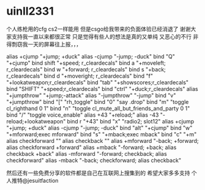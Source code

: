 # uinll2331

个人练枪用的cfg cs2一样能用 但是csgo给我带来的负面体验已经消退了 谢谢大家支持我一直以来都很正常 只是觉得有些人的想法是真的又单纯 又恶心的不行 非得剽窃我一天的屏幕往上报，，，

alias +cjump "+jump; +duck" 
alias -cjump "-jump; -duck" 
bind "Q" "+cjump" 
bind shift "+speed; r_cleardecals"
bind a "+moveleft; r_cleardecals"
bind w "+forward; r_cleardecals"
bind s "+back; r_cleardecals"
bind d "+moveright; r_cleardecals"
bind "f" "+lookatweapon;r_cleardecals" 
bind "tab" "+showscores;r_cleardecals"
bind "SHIFT" "+speed;r_cleardecals" 
bind "ctrl" "+duck;r_cleardecals"
alias "+jumpthrow" "+jump;-attack"
alias "-jumpthrow" "-jump"
bind "v" "+jumpthrow"
bind "[" "rh_toggle"
bind "0" "say .drop"
bind "m" "toggle cl_righthand 0 1"
bind "n" "toggle cl_mute_all_but_friends_and_party 0 1"
bind "/" "toggle voice_enable"
alias +43 "+reload;"
alias -43 "-reload;+lookatweapon"
bind r "+43" 
bind "x" "radio2; slot12"
alias +cjump "+jump; +duck"
alias -cjump "-jump; -duck"
bind "alt" "+cjump"
bind "w" "+mforward;exec mforward"
bind "s" "+mback;exec mback"
bind "c" "+m"
alias checkforward ""
alias checkback ""
alias +mforward "-back; +forward; alias checkforward +forward"
alias +mback "-forward; +back; alias checkback +back"
alias -mforward "-forward; checkback; alias checkforward"
alias -mback "-back; checkforward; alias checkback"


然后还有一些免费分享的软件都是自己在互联网上搜集到的 希望大家多多支持 个人推特@jesuitfaction 
